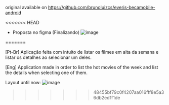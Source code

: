original available on https://github.com/brunoluizcs/everis-becamobile-android

<<<<<<< HEAD
- Proposta no figma (Finalizando)
![image](https://user-images.githubusercontent.com/77680596/166837703-f4dc7a11-2fa1-4930-94f1-52e638884e85.png)

=======

[Pt-Br]
  Aplicação feita com intuito de listar os filmes em alta da semana e listar os detalhes ao selecionar um deles.
  
[Eng]
  Application made in order to list the hot movies of the week and list the details when selecting one of them.
  
  
Layout until now:
![image](https://user-images.githubusercontent.com/77680596/166964791-ba14819d-a089-4bf7-8a8d-c04a7be72394.png)
>>>>>>> 48455bf79c0f4207aa016fff8e5a36db2ed1f1de





